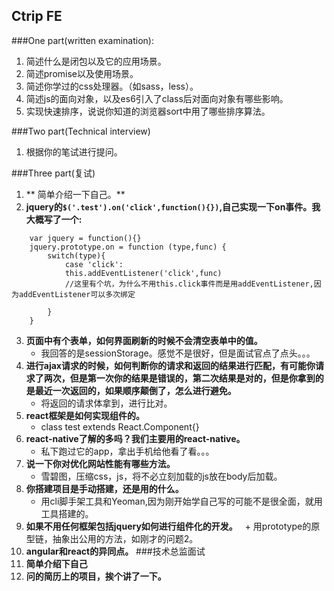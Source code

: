 ## Ctrip FE

###One part(written examination): 
1. 简述什么是闭包以及它的应用场景。
2. 简述promise以及使用场景。
3. 简述你学过的css处理器。（如sass，less）。
4. 简述js的面向对象，以及es6引入了class后对面向对象有哪些影响。
5. 实现快速排序，说说你知道的浏览器sort中用了哪些排序算法。

###Two part(Technical interview)

1. 根据你的笔试进行提问。

###Three part(复试)
1. ** 简单介绍一下自己。**
2. **jquery的`$('.test').on('click',function(){})`,自己实现一下on事件。我大概写了一个:**
```
    var jquery = function(){}
    jquery.prototype.on = function (type,func) {
        switch(type){
            case 'click':
            this.addEventListener('click',func)
            //这里有个坑，为什么不用this.click事件而是用addEventListener,因为addEventListener可以多次绑定
            
        }
    }
```
3. **页面中有个表单，如何界面刷新的时候不会清空表单中的值。**
    + 我回答的是sessionStorage。感觉不是很好，但是面试官点了点头。。。
4. **进行ajax请求的时候，如何判断你的请求和返回的结果进行匹配，有可能你请求了两次，但是第一次你的结果是错误的，第二次结果是对的，但是你拿到的是最近一次返回的，如果顺序颠倒了，怎么进行避免。**
    + 将返回的请求体拿到，进行比对。
5. **react框架是如何实现组件的。**
    + class test extends React.Component{}
6. **react-native了解的多吗？我们主要用的react-native。**
    + 私下跑过它的app，拿出手机给他看了看。。。
7. **说一下你对优化网站性能有哪些方法。**
    + 雪碧图，压缩css，js，将不必立刻加载的js放在body后加载。
8. **你搭建项目是手动搭建，还是用的什么。**
    + 用cli脚手架工具和Yeoman,因为刚开始学自己写的可能不是很全面，就用工具搭建的。
9. **如果不用任何框架包括jquery如何进行组件化的开发。**
    + 用prototype的原型链，抽象出公用的方法，如刚才的问题2。
10. **angular和react的异同点。**
###技术总监面试
1. **简单介绍下自己**
2. **问的简历上的项目，挨个讲了一下。**
